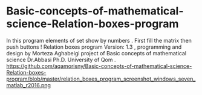 # Basic-concepts-of-mathematical-science-Relation-boxes-program
In this program elements of set show by numbers . First fill the matrix then push buttons ! Relation boxes program Version: 1.3 , programming and design by Morteza Aghabeigi project of Basic concepts of mathematical science Dr.Abbasi Ph.D. University of Qom .
https://github.com/aqamorisny/Basic-concepts-of-mathematical-science-Relation-boxes-program/blob/master/relation_boxes_program_screenshot_windows_seven_matlab_r2016.png
